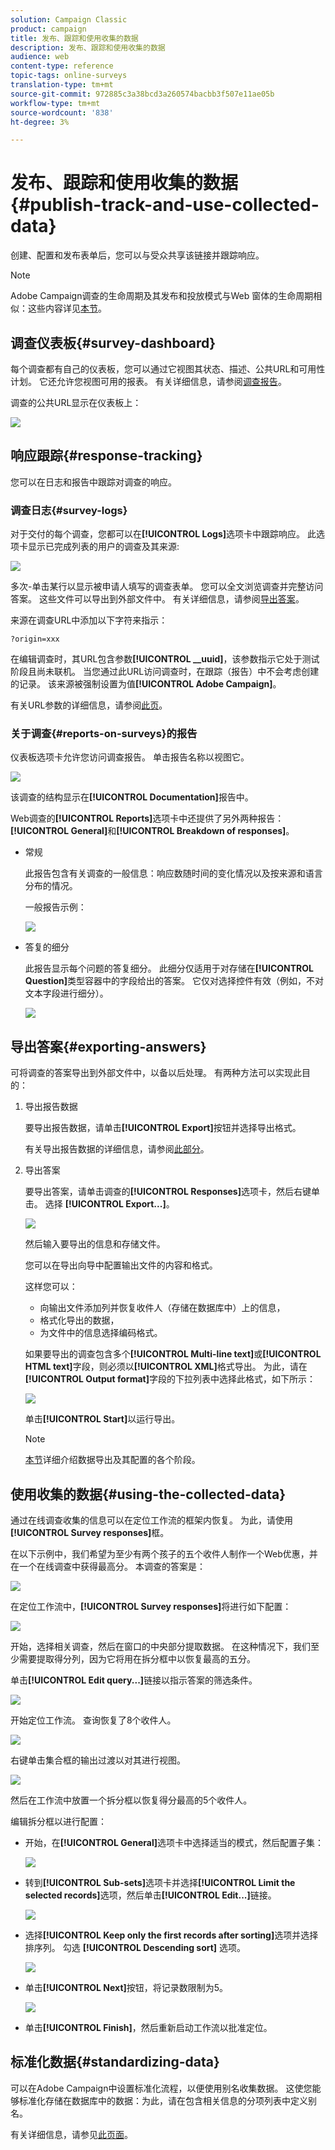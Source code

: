 ```yaml
---
solution: Campaign Classic
product: campaign
title: 发布、跟踪和使用收集的数据
description: 发布、跟踪和使用收集的数据
audience: web
content-type: reference
topic-tags: online-surveys
translation-type: tm+mt
source-git-commit: 972885c3a38bcd3a260574bacbb3f507e11ae05b
workflow-type: tm+mt
source-wordcount: '838'
ht-degree: 3%

---
```



# 发布、跟踪和使用收集的数据{#publish-track-and-use-collected-data}

创建、配置和发布表单后，您可以与受众共享该链接并跟踪响应。

>[!NOTE]
>
>Adobe Campaign调查的生命周期及其发布和投放模式与Web 窗体的生命周期相似：这些内容详见[本节](../../web/using/about-web-forms.md)。

## 调查仪表板{#survey-dashboard}

每个调查都有自己的仪表板，您可以通过它视图其状态、描述、公共URL和可用性计划。 它还允许您视图可用的报表。 有关详细信息，请参阅[调查报告](#reports-on-surveys)。

调查的公共URL显示在仪表板上：

![](assets/survey_public_url.png)

## 响应跟踪{#response-tracking}

您可以在日志和报告中跟踪对调查的响应。

### 调查日志{#survey-logs}

对于交付的每个调查，您都可以在&#x200B;**[!UICONTROL Logs]**&#x200B;选项卡中跟踪响应。 此选项卡显示已完成列表的用户的调查及其来源:

![](assets/s_ncs_admin_survey_logs.png)

多次-单击某行以显示被申请人填写的调查表单。 您可以全文浏览调查并完整访问答案。 这些文件可以导出到外部文件中。 有关详细信息，请参阅[导出答案](#exporting-answers)。

来源在调查URL中添加以下字符来指示：

```
?origin=xxx
```

在编辑调查时，其URL包含参数&#x200B;**[!UICONTROL __uuid]**，该参数指示它处于测试阶段且尚未联机。 当您通过此URL访问调查时，在跟踪（报告）中不会考虑创建的记录。 该来源被强制设置为值&#x200B;**[!UICONTROL Adobe Campaign]**。

有关URL参数的详细信息，请参阅[此页](../../web/using/defining-web-forms-properties.md#form-url-parameters)。

### 关于调查{#reports-on-surveys}的报告

仪表板选项卡允许您访问调查报告。 单击报告名称以视图它。

![](assets/s_ncs_admin_survey_report_doc.png)

该调查的结构显示在&#x200B;**[!UICONTROL Documentation]**&#x200B;报告中。

Web调查的&#x200B;**[!UICONTROL Reports]**&#x200B;选项卡中还提供了另外两种报告：**[!UICONTROL General]**&#x200B;和&#x200B;**[!UICONTROL Breakdown of responses]**。

* 常规

   此报告包含有关调查的一般信息：响应数随时间的变化情况以及按来源和语言分布的情况。

   一般报告示例：

   ![](assets/s_ncs_admin_survey_report_0.png)

* 答复的细分

   此报告显示每个问题的答复细分。 此细分仅适用于对存储在&#x200B;**[!UICONTROL Question]**&#x200B;类型容器中的字段给出的答案。 它仅对选择控件有效（例如，不对文本字段进行细分）。

   ![](assets/s_ncs_admin_survey_report_2.png)

## 导出答案{#exporting-answers}

可将调查的答案导出到外部文件中，以备以后处理。 有两种方法可以实现此目的：

1. 导出报告数据

   要导出报告数据，请单击&#x200B;**[!UICONTROL Export]**&#x200B;按钮并选择导出格式。

   有关导出报告数据的详细信息，请参阅[此部分](../../reporting/using/about-reports-creation-in-campaign.md)。

1. 导出答案

   要导出答案，请单击调查的&#x200B;**[!UICONTROL Responses]**&#x200B;选项卡，然后右键单击。 选择 **[!UICONTROL Export...]**。

   ![](assets/s_ncs_admin_survey_logs_export_menu.png)

   然后输入要导出的信息和存储文件。

   您可以在导出向导中配置输出文件的内容和格式。

   这样您可以：

   * 向输出文件添加列并恢复收件人（存储在数据库中）上的信息，
   * 格式化导出的数据，
   * 为文件中的信息选择编码格式。

   如果要导出的调查包含多个&#x200B;**[!UICONTROL Multi-line text]**&#x200B;或&#x200B;**[!UICONTROL HTML text]**&#x200B;字段，则必须以&#x200B;**[!UICONTROL XML]**&#x200B;格式导出。 为此，请在&#x200B;**[!UICONTROL Output format]**&#x200B;字段的下拉列表中选择此格式，如下所示：

   ![](assets/s_ncs_admin_survey_logs_export_xml.png)

   单击&#x200B;**[!UICONTROL Start]**&#x200B;以运行导出。

   >[!NOTE]
   >
   >[本节](../../platform/using/generic-imports-and-exports.md)详细介绍数据导出及其配置的各个阶段。

## 使用收集的数据{#using-the-collected-data}

通过在线调查收集的信息可以在定位工作流的框架内恢复。 为此，请使用&#x200B;**[!UICONTROL Survey responses]**&#x200B;框。

在以下示例中，我们希望为至少有两个孩子的五个收件人制作一个Web优惠，并在一个在线调查中获得最高分。 本调查的答案是：

![](assets/s_ncs_admin_survey_responses_wf_box_4.png)

在定位工作流中，**[!UICONTROL Survey responses]**&#x200B;将进行如下配置：

![](assets/s_ncs_admin_survey_responses_wf_box_1.png)

开始，选择相关调查，然后在窗口的中央部分提取数据。 在这种情况下，我们至少需要提取得分列，因为它将用在拆分框中以恢复最高的五分。

单击&#x200B;**[!UICONTROL Edit query...]**&#x200B;链接以指示答案的筛选条件。

![](assets/s_ncs_admin_survey_responses_wf_box_2.png)

开始定位工作流。 查询恢复了8个收件人。

![](assets/s_ncs_admin_survey_responses_wf_box_5.png)

右键单击集合框的输出过渡以对其进行视图。

![](assets/s_ncs_admin_survey_responses_wf_box_6.png)

然后在工作流中放置一个拆分框以恢复得分最高的5个收件人。

编辑拆分框以进行配置：

* 开始，在&#x200B;**[!UICONTROL General]**&#x200B;选项卡中选择适当的模式，然后配置子集：

   ![](assets/s_ncs_admin_survey_responses_wf_box_6b.png)

* 转到&#x200B;**[!UICONTROL Sub-sets]**&#x200B;选项卡并选择&#x200B;**[!UICONTROL Limit the selected records]**&#x200B;选项，然后单击&#x200B;**[!UICONTROL Edit...]**&#x200B;链接。

   ![](assets/s_ncs_admin_survey_responses_wf_box_7.png)

* 选择&#x200B;**[!UICONTROL Keep only the first records after sorting]**&#x200B;选项并选择排序列。 勾选 **[!UICONTROL Descending sort]** 选项。

   ![](assets/s_ncs_admin_survey_responses_wf_box_8.png)

* 单击&#x200B;**[!UICONTROL Next]**&#x200B;按钮，将记录数限制为5。

   ![](assets/s_ncs_admin_survey_responses_wf_box_9.png)

* 单击&#x200B;**[!UICONTROL Finish]**，然后重新启动工作流以批准定位。

## 标准化数据{#standardizing-data}

可以在Adobe Campaign中设置标准化流程，以便使用别名收集数据。 这使您能够标准化存储在数据库中的数据：为此，请在包含相关信息的分项列表中定义别名。

有关详细信息，请参见[此页面](../../platform/using/managing-enumerations.md#about-enumerations)。
